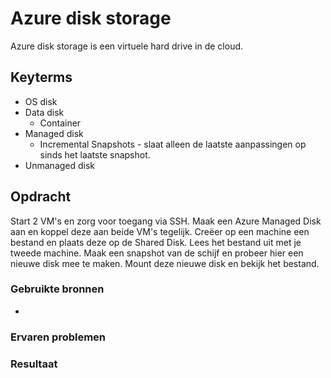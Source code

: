 # Azure disk storage
Azure disk storage is een virtuele hard drive in de cloud.

## Keyterms
* OS disk
* Data disk
    * Container
* Managed disk
    * Incremental Snapshots - slaat alleen de laatste aanpassingen op sinds het laatste snapshot.
* Unmanaged disk


## Opdracht
Start 2 VM's en zorg voor toegang via SSH. Maak een Azure Managed Disk aan en koppel deze aan beide VM's tegelijk. Creëer op een machine een bestand en plaats deze op de Shared Disk. Lees het bestand uit met je tweede machine. Maak een snapshot van de schijf en probeer hier een nieuwe disk mee te maken. Mount deze nieuwe disk en bekijk het bestand. 

### Gebruikte bronnen
- 

### Ervaren problemen


### Resultaat

